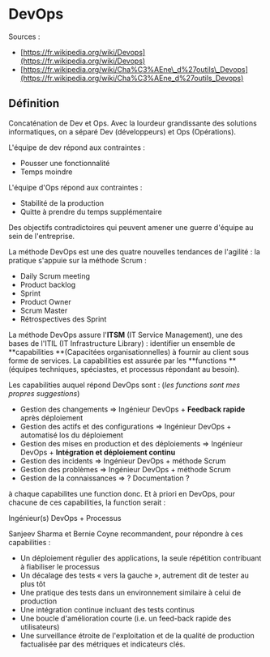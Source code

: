 # DevOps

Sources :

* [https://fr.wikipedia.org/wiki/Devops](https://fr.wikipedia.org/wiki/Devops)
* [https://fr.wikipedia.org/wiki/Cha%C3%AEne\_d%27outils\_Devops](https://fr.wikipedia.org/wiki/Cha%C3%AEne_d%27outils_Devops)

## Définition

Concaténation de Dev et Ops. Avec la lourdeur grandissante des solutions informatiques, on a séparé Dev \(développeurs\) et Ops \(Opérations\).

L'équipe de dev répond aux contraintes :

* Pousser une fonctionnalité
* Temps moindre

L'équipe d'Ops répond aux contraintes :

* Stabilité de la production
* Quitte à prendre du temps supplémentaire

Des objectifs contradictoires qui peuvent amener une guerre d'équipe au sein de l'entreprise.

La méthode DevOps est une des quatre nouvelles tendances de l'agilité : la pratique s'appuie sur la méthode Scrum :

* Daily Scrum meeting
* Product backlog
* Sprint
* Product Owner
* Scrum Master
* Rétrospectives des Sprint

La méthode DevOps assure l'**ITSM** \(IT Service Management\), une des bases de l'ITIL \(IT Infrastructure Library\) : identifier un ensemble de **capabilities **\(Capacitées organisationnelles\)  à fournir au client sous forme de services. La capabilities est assurée par les **functions **\(équipes techniques, spéciastes, et processus répondant au besoin\).

Les capabilities auquel répond DevOps sont : \(_les functions sont mes propres suggestions_\)

* Gestion des changements =&gt; Ingénieur DevOps + **Feedback rapide** après déploiement
* Gestion des actifs et des configurations =&gt; Ingénieur DevOps + automatisé los du déploiement
* Gestion des mises en production et des déploiements =&gt; Ingénieur DevOps + **Intégration et déploiement continu**
* Gestion des incidents =&gt; Ingénieur DevOps + méthode Scrum
* Gestion des problèmes =&gt; Ingénieur DevOps + méthode Scrum
* Gestion de la connaissances =&gt; ? Documentation ?

à chaque capabilites une function donc. Et à priori en DevOps, pour chacune de ces capabilities, la function serait :

Ingénieur\(s\) DevOps + Processus

Sanjeev Sharma et Bernie Coyne recommandent, pour répondre à ces capabilities :

* Un déploiement régulier des applications, la seule répétition contribuant à fiabiliser le processus
* Un décalage des tests « vers la gauche », autrement dit de tester au plus tôt
* Une pratique des tests dans un environnement similaire à celui de production
* Une intégration continue incluant des tests continus
* Une boucle d'amélioration courte \(i.e. un feed-back rapide des utilisateurs\)
* Une surveillance étroite de l'exploitation et de la qualité de production factualisée par des métriques et indicateurs clés.




